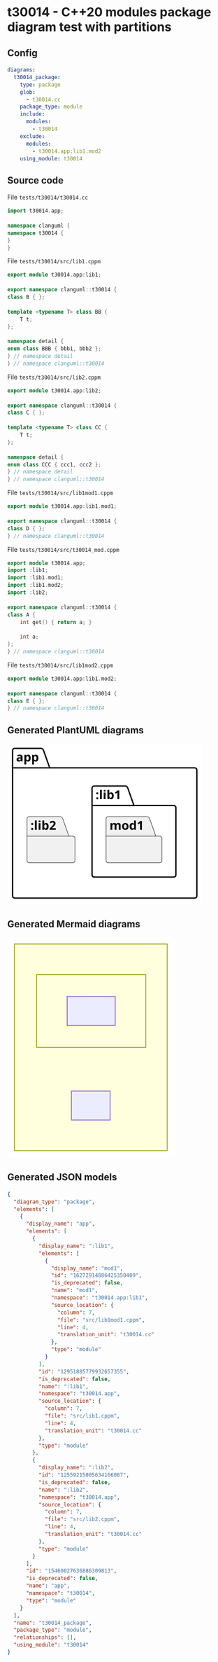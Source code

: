# t30014 - C++20 modules package diagram test with partitions
## Config
```yaml
diagrams:
  t30014_package:
    type: package
    glob:
      - t30014.cc
    package_type: module
    include:
      modules:
        - t30014
    exclude:
      modules:
        - t30014.app:lib1.mod2
    using_module: t30014
```
## Source code
File `tests/t30014/t30014.cc`
```cpp
import t30014.app;

namespace clanguml {
namespace t30014 {
}
}
```
File `tests/t30014/src/lib1.cppm`
```cpp
export module t30014.app:lib1;

export namespace clanguml::t30014 {
class B { };

template <typename T> class BB {
    T t;
};

namespace detail {
enum class BBB { bbb1, bbb2 };
} // namespace detail
} // namespace clanguml::t30014
```
File `tests/t30014/src/lib2.cppm`
```cpp
export module t30014.app:lib2;

export namespace clanguml::t30014 {
class C { };

template <typename T> class CC {
    T t;
};

namespace detail {
enum class CCC { ccc1, ccc2 };
} // namespace detail
} // namespace clanguml::t30014
```
File `tests/t30014/src/lib1mod1.cppm`
```cpp
export module t30014.app:lib1.mod1;

export namespace clanguml::t30014 {
class D { };
} // namespace clanguml::t30014
```
File `tests/t30014/src/t30014_mod.cppm`
```cpp
export module t30014.app;
import :lib1;
import :lib1.mod1;
import :lib1.mod2;
import :lib2;

export namespace clanguml::t30014 {
class A {
    int get() { return a; }

    int a;
};
} // namespace clanguml::t30014
```
File `tests/t30014/src/lib1mod2.cppm`
```cpp
export module t30014.app:lib1.mod2;

export namespace clanguml::t30014 {
class E { };
} // namespace clanguml::t30014
```
## Generated PlantUML diagrams
![t30014_package](./t30014_package.svg "C++20 modules package diagram test with partitions")
## Generated Mermaid diagrams
![t30014_package](./t30014_package_mermaid.svg "C++20 modules package diagram test with partitions")
## Generated JSON models
```json
{
  "diagram_type": "package",
  "elements": [
    {
      "display_name": "app",
      "elements": [
        {
          "display_name": ":lib1",
          "elements": [
            {
              "display_name": "mod1",
              "id": "16272914886425350409",
              "is_deprecated": false,
              "name": "mod1",
              "namespace": "t30014.app:lib1",
              "source_location": {
                "column": 7,
                "file": "src/lib1mod1.cppm",
                "line": 4,
                "translation_unit": "t30014.cc"
              },
              "type": "module"
            }
          ],
          "id": "12951885779932657355",
          "is_deprecated": false,
          "name": ":lib1",
          "namespace": "t30014.app",
          "source_location": {
            "column": 7,
            "file": "src/lib1.cppm",
            "line": 4,
            "translation_unit": "t30014.cc"
          },
          "type": "module"
        },
        {
          "display_name": ":lib2",
          "id": "12559215005634166087",
          "is_deprecated": false,
          "name": ":lib2",
          "namespace": "t30014.app",
          "source_location": {
            "column": 7,
            "file": "src/lib2.cppm",
            "line": 4,
            "translation_unit": "t30014.cc"
          },
          "type": "module"
        }
      ],
      "id": "15460027636886309813",
      "is_deprecated": false,
      "name": "app",
      "namespace": "t30014",
      "type": "module"
    }
  ],
  "name": "t30014_package",
  "package_type": "module",
  "relationships": [],
  "using_module": "t30014"
}
```
